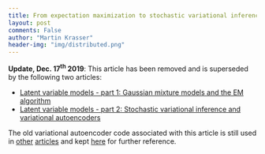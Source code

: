 ```yaml
---
title: From expectation maximization to stochastic variational inference
layout: post
comments: False
author: "Martin Krasser"
header-img: "img/distributed.png"
---
```


**Update, Dec. 17<sup>th</sup> 2019**: This article has been removed and is superseded by the following two 
articles:

- [Latent variable models - part 1: Gaussian mixture models and the EM algorithm](/2019/11/21/latent-variable-models-part-1/)
- [Latent variable models - part 2: Stochastic variational inference and variational autoencoders](/2019/12/17/latent-variable-models-part-2/)

The old variational autoencoder code associated with this article is still used in [other](/2018/04/07/latent-space-optimization/) [articles](/2018/07/27/dfc-vae/) and kept [here](https://nbviewer.jupyter.org/github/krasserm/bayesian-machine-learning/blob/master/variational_autoencoder.ipynb) for further reference.
